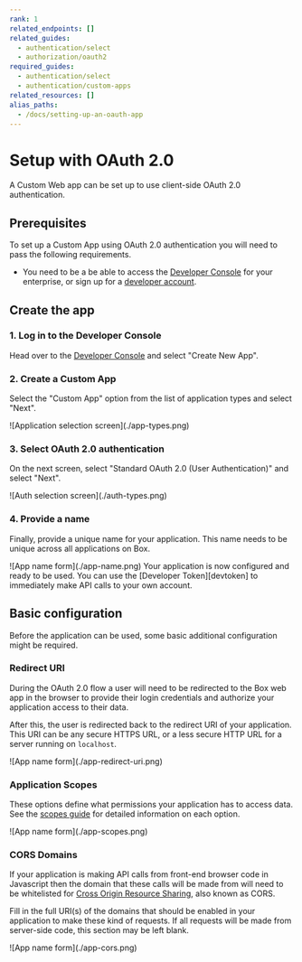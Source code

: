 ```yaml
---
rank: 1
related_endpoints: []
related_guides: 
  - authentication/select
  - authorization/oauth2
required_guides: 
  - authentication/select
  - authentication/custom-apps
related_resources: []
alias_paths:
  - /docs/setting-up-an-oauth-app
---
```


# Setup with OAuth 2.0

A Custom Web app can be set up to use client-side OAuth 2.0 authentication.

## Prerequisites

To set up a Custom App using OAuth 2.0 authentication you will need to pass the
following requirements.

* You need to be a be able to access the [Developer Console][devconsole] for
  your enterprise, or sign up for a [developer account][devaccount].

## Create the app

### 1. Log in to the Developer Console

Head over to the [Developer Console][devconsole] and select "Create New App".

### 2. Create a Custom App

Select the "Custom App" option from the list of application types and select
"Next".

<ImageFrame border>
  ![Application selection screen](./app-types.png)
</ImageFrame>

### 3. Select OAuth 2.0 authentication

On the next screen, select "Standard OAuth 2.0 (User Authentication)" and select
"Next".

<ImageFrame border width="400" center>
  ![Auth selection screen](./auth-types.png)
</ImageFrame>

### 4. Provide a name

Finally, provide a unique name for your application. This name needs to be
unique across all applications on Box.

<ImageFrame border width="600" center>
  ![App name form](./app-name.png)
</ImageFrame>

<Message>
  Your application is now configured and ready to be used. You can use the
  [Developer Token][devtoken] to immediately make API calls to your own account.
</Message>

## Basic configuration

Before the application can be used, some basic additional configuration might be
required.

### Redirect URI

During the OAuth 2.0 flow a user will need to be redirected to the Box web app
in the browser to provide their login credentials and authorize your application
access to their data.

After this, the user is redirected back to the redirect URI of your application.
This URI can be any secure HTTPS URL, or a less secure HTTP URL for a server
running on `localhost`.

<ImageFrame border width="600" center>
  ![App name form](./app-redirect-uri.png)
</ImageFrame>

### Application Scopes

These options define what permissions your application has to access data. See
the [scopes guide][scopes] for detailed information on each option.

<ImageFrame border width="600" center>
  ![App name form](./app-scopes.png)
</ImageFrame>

### CORS Domains

If your application is making API calls from front-end browser code in
Javascript then the domain that these calls will be made from will need to be
whitelisted for [Cross Origin Resource Sharing][cors], also known as CORS.

Fill in the full URI(s) of the domains that should be enabled in your
application to make these kind of requests. If all requests will be made from
server-side code, this section may be left blank.

<ImageFrame border>
  ![App name form](./app-cors.png)
</ImageFrame>

[devconsole]: https://app.box.com/developers/console
[devaccount]: https://account.box.com/signup/n/developer
[devtoken]: g://authentication/access-tokens/developer-tokens
[scopes]: g://api-calls/permissions-and-errors/scopes
[cors]: https://en.wikipedia.org/wiki/Cross-origin_resource_sharing
